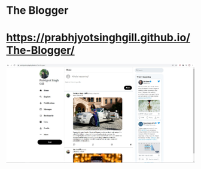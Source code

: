 # The Blogger
# https://prabhjyotsinghgill.github.io/The-Blogger/
![alt text](https://github.com/PrabhjyotSinghGill/Predictions-UI/blob/master/assets/blog.jpg)
